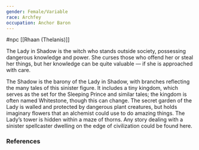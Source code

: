 ```yaml
---
gender: Female/Variable
race: Archfey
occupation: Anchor Baron
---
```

 #npc [[Rhaan (Thelanis)]]

The Lady in Shadow is the witch who stands outside society, possessing dangerous knowledge and power. She curses those who offend her or steal her things, but her knowledge can be quite valuable — if she is approached with care.

The Shadow is the barony of the Lady in Shadow, with branches reflecting the many tales of this sinister figure. It includes a tiny kingdom, which serves as the set for the Sleeping Prince and similar tales; the kingdom is often named Whitestone, though this can change. The secret garden of the Lady is walled and protected by dangerous plant creatures, but holds imaginary flowers that an alchemist could use to do amazing things. The Lady’s tower is hidden within a maze of thorns. Any story dealing with a sinister spellcaster dwelling on the edge of civilization could be found here.

### References
